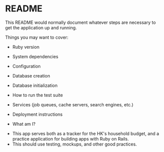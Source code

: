# README

This README would normally document whatever steps are necessary to get the
application up and running.

Things you may want to cover:

* Ruby version

* System dependencies

* Configuration

* Database creation

* Database initialization

* How to run the test suite

* Services (job queues, cache servers, search engines, etc.)

* Deployment instructions

* What am I?
- This app serves both as a tracker for the HK's household budget, and a practice
	application for building apps with Ruby on Rails.
- This should use testing, mockups, and other good practices.
